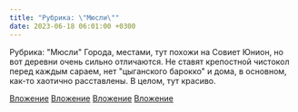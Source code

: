 ```yaml
---
title: "Рубрика: \"Мюсли\""
date: 2023-06-18 06:01:00 +0300
---
```


Рубрика: "Мюсли"
Города, местами, тут похожи на Совиет Юнион, но вот деревни очень сильно отличаются. Не ставят крепостной чистокол перед каждым сараем, нет "цыганского барокко" и дома, в основном, как-то хаотично расставлены. В целом, тут красиво.


[Вложение](/assets/vk_photos/1/WRMhJMas60c.jpg)
[Вложение](/assets/vk_photos/2/Ge5yR7356Rc.jpg)
[Вложение](/assets/vk_photos/2/ERxdFrY0nw8.jpg)
[Вложение](/assets/vk_photos/1/H5fi3kGHWt4.jpg)

